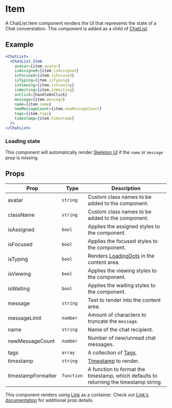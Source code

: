 # Item

A ChatList.Item component renders the UI that represents the state of a Chat converstation. This component is added as a child of [ChatList](./ChatList.md).


## Example

```jsx
<ChatList>
  <ChatList.Item
    avatar={item.avatar}
    isAssigned={item.isAssigned}
    isFocused={item.isFocused}
    isTyping={item.isTyping}
    isViewing={item.isViewing}
    isWaiting={item.isWaiting}
    onClick={handleOnClick}
    message={item.message}
    name={item.name}
    newMessageCount={item.newMessageCount}
    tags={item.tags}
    timestamp={item.timestamp}
  />
</ChatList>
```


### Loading state

This component will automatically render [Skeleton UI](../../Skeleton) if the `name` or `message` prop is missing.


## Props

| Prop | Type | Description |
| --- | --- | --- |
| avatar | `string` | Custom class names to be added to the component. |
| className | `string` | Custom class names to be added to the component. |
| isAssigned | `bool` | Applies the assigned styles to the component. |
| isFocused | `bool` | Applies the focused styles to the component. |
| isTyping | `bool` | Renders [LoadingDots](../../LoadingDots) in the content area. |
| isViewing | `bool` | Applies the viewing styles to the component. |
| isWaiting | `bool` | Applies the waiting styles to the component. |
| message | `string` | Text to render into the content area. |
| messageLimit | `number` | Amount of characters to truncate the `message`. |
| name | `string` | Name of the chat recipient. |
| newMessageCount | `number` | Number of new/unread chat messages. |
| tags | `array` | A collection of [Tags](../../Tag). |
| timestamp | `string` | [Timestamp](../../Timestamp) to render. |
| timestampFormatter | `function` | A function to format the timestamp, which defaults to returning the timestamp string. |

This component renders using [Link](../../Link) as a container. Check out [Link's documentation](../../Link) for additional prop details.
